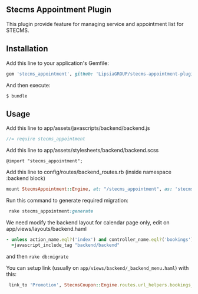 ## Stecms Appointment Plugin

This plugin provide feature for managing service and appointment list for STECMS.

## Installation
Add this line to your application's Gemfile:
```ruby
gem 'stecms_appointment', github: 'LipsiaGROUP/stecms-appointment-plugin'
```

And then execute:

    $ bundle

## Usage

Add this line to app/assets/javascripts/backend/backend.js

```javascript
//= require stecms_appointment
```

Add this line to app/assets/stylesheets/backend/backend.scss

```stylesheet
@import "stecms_appointment";
```

Add this line to config/routes/backend_routes.rb (inside namespace :backend block)

```ruby
mount StecmsAppointment::Engine, at: "/stecms_appointment", as: 'stecms_appointment'
```

Run this command to generate required migration:
```ruby
 rake stecms_appointment:generate
```

We need modify the backend layout for calendar page only, edit on app/views/layouts/backend.haml
```ruby
- unless action_name.eql?('index') and controller_name.eql?('bookings')
  =javascript_include_tag "backend/backend"
```

and then `rake db:migrate`

You can setup link (usually on `app/views/backend/_backend_menu.haml`) with this:
```ruby
 link_to 'Promotion', StecmsCoupon::Engine.routes.url_helpers.bookings_path
```
